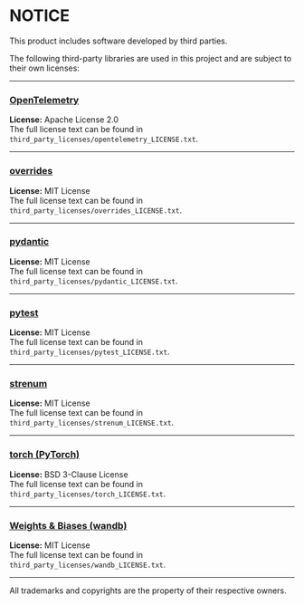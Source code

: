 # NOTICE

This product includes software developed by third parties.

The following third-party libraries are used in this project and are subject to their own licenses:

---

### [OpenTelemetry](https://opentelemetry.io/)  
**License:** Apache License 2.0  
The full license text can be found in `third_party_licenses/opentelemetry_LICENSE.txt`.

---

### [overrides](https://pypi.org/project/overrides/)  
**License:** MIT License  
The full license text can be found in `third_party_licenses/overrides_LICENSE.txt`.

---

### [pydantic](https://docs.pydantic.dev/)  
**License:** MIT License  
The full license text can be found in `third_party_licenses/pydantic_LICENSE.txt`.

---

### [pytest](https://docs.pytest.org/)  
**License:** MIT License  
The full license text can be found in `third_party_licenses/pytest_LICENSE.txt`.

---

### [strenum](https://pypi.org/project/strenum/)  
**License:** MIT License  
The full license text can be found in `third_party_licenses/strenum_LICENSE.txt`.

---

### [torch (PyTorch)](https://pytorch.org/)  
**License:** BSD 3-Clause License  
The full license text can be found in `third_party_licenses/torch_LICENSE.txt`.

---

### [Weights & Biases (wandb)](https://wandb.ai/)  
**License:** MIT License  
The full license text can be found in `third_party_licenses/wandb_LICENSE.txt`.

---

All trademarks and copyrights are the property of their respective owners.
